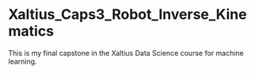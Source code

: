 # Xaltius_Caps3_Robot_Inverse_Kinematics
 This is my final capstone in the Xaltius Data Science course for machine learning.
